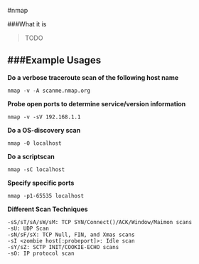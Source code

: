#nmap

###What it is

> TODO

###Example Usages
---

**Do a verbose traceroute scan of the following host name**

    nmap -v -A scanme.nmap.org

**Probe open ports to determine service/version information**

    nmap -v -sV 192.168.1.1

**Do a OS-discovery scan**

    nmap -O localhost

**Do a scriptscan**

    nmap -sC localhost

**Specify specific ports**

    nmap -p1-65535 localhost

**Different Scan Techniques**

    -sS/sT/sA/sW/sM: TCP SYN/Connect()/ACK/Window/Maimon scans
    -sU: UDP Scan
    -sN/sF/sX: TCP Null, FIN, and Xmas scans
    -sI <zombie host[:probeport]>: Idle scan
    -sY/sZ: SCTP INIT/COOKIE-ECHO scans
    -sO: IP protocol scan
